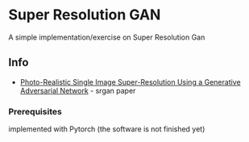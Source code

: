 # Super Resolution GAN

A simple implementation/exercise on Super Resolution Gan

## Info

* [Photo-Realistic Single Image Super-Resolution Using a Generative Adversarial Network](https://arxiv.org/abs/1609.04802) - srgan paper

### Prerequisites
implemented with Pytorch
(the software is not finished yet)


